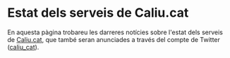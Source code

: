 Estat dels serveis de Caliu.cat
===============================

En aquesta pàgina trobareu les darreres notícies sobre l'estat dels serveis de [Caliu.cat](https://caliu.cat/), que també seran anunciades a través del compte de Twitter ([caliu_cat](https://twitter.com/caliu_cat)).
